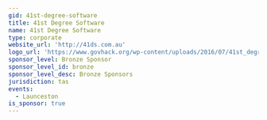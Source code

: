 ```yaml
---
gid: 41st-degree-software
title: 41st Degree Software
name: 41st Degree Software
type: corporate
website_url: 'http://41ds.com.au'
logo_url: 'https://www.govhack.org/wp-content/uploads/2016/07/41st_degree_software.png'
sponsor_level: Bronze Sponsor
sponsor_level_id: bronze
sponsor_level_desc: Bronze Sponsors
jurisdiction: tas
events:
  - Launceston
is_sponsor: true
---
```

